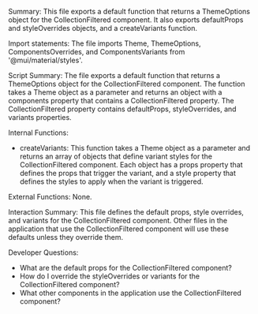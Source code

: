 Summary:
This file exports a default function that returns a ThemeOptions object for the CollectionFiltered component. It also exports defaultProps and styleOverrides objects, and a createVariants function.

Import statements:
The file imports Theme, ThemeOptions, ComponentsOverrides, and ComponentsVariants from '@mui/material/styles'.

Script Summary:
The file exports a default function that returns a ThemeOptions object for the CollectionFiltered component. The function takes a Theme object as a parameter and returns an object with a components property that contains a CollectionFiltered property. The CollectionFiltered property contains defaultProps, styleOverrides, and variants properties.

Internal Functions:
- createVariants: This function takes a Theme object as a parameter and returns an array of objects that define variant styles for the CollectionFiltered component. Each object has a props property that defines the props that trigger the variant, and a style property that defines the styles to apply when the variant is triggered.

External Functions:
None.

Interaction Summary:
This file defines the default props, style overrides, and variants for the CollectionFiltered component. Other files in the application that use the CollectionFiltered component will use these defaults unless they override them.

Developer Questions:
- What are the default props for the CollectionFiltered component?
- How do I override the styleOverrides or variants for the CollectionFiltered component?
- What other components in the application use the CollectionFiltered component?